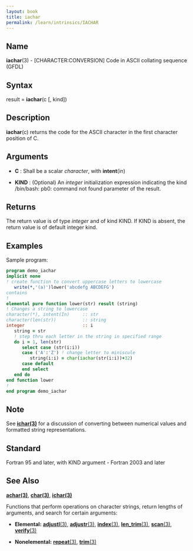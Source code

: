 ```yaml
---
layout: book
title: iachar
permalink: /learn/intrinsics/IACHAR
---
```

## __Name__

__iachar__(3) - \[CHARACTER:CONVERSION\] Code in ASCII collating sequence
(GFDL)

## __Syntax__

result = __iachar__(c \[, kind\])

## __Description__

__iachar__(c) returns the code for the ASCII character in the first
character position of C.

## __Arguments__

  - __C__
    : Shall be a scalar _character_, with __intent__(in)

  - __KIND__
    : (Optional) An _integer_ initialization expression indicating the kind
/bin/bash: pb0: command not found
    parameter of the result.

## __Returns__

The return value is of type _integer_ and of kind KIND. If KIND is absent,
the return value is of default integer kind.

## __Examples__

Sample program:

```fortran
program demo_iachar
implicit none
! create function to convert uppercase letters to lowercase
   write(*,'(a)')lower('abcdefg ABCDEFG')
contains
!
elemental pure function lower(str) result (string)
! Changes a string to lowercase
character(*), intent(In)     :: str
character(len(str))          :: string
integer                      :: i
   string = str
   ! step thru each letter in the string in specified range
   do i = 1, len(str)
      select case (str(i:i))
      case ('A':'Z') ! change letter to miniscule
         string(i:i) = char(iachar(str(i:i))+32)
      case default
      end select
   end do
end function lower
!
end program demo_iachar
```

## __Note__

See [__ichar(3)__](ICHAR) for a discussion of converting between numerical
values and formatted string representations.

## __Standard__

Fortran 95 and later, with KIND argument - Fortran 2003 and later

## __See Also__

[__achar(3)__](ACHAR),
[__char(3)__](CHAR),
[__ichar(3)__](ICHAR)

Functions that perform operations on character strings, return lengths
of arguments, and search for certain arguments:

  - __Elemental:__
    [__adjustl__(3)](ADJUSTL), [__adjustr__(3)](ADJUSTR), [__index__(3)](INDEX), [__len\_trim__(3)](LEN_TRIM),
    [__scan__(3)](SCAN), [__verify__(3)](VERIFY)

  - __Nonelemental:__
    [__repeat__(3)](REPEAT), [__trim__(3)](TRIM)
